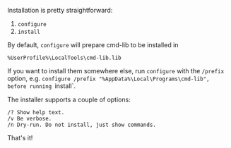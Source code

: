 Installation is pretty straightforward:

1. `configure`
2. `install`

By default, `configure` will prepare cmd-lib to be installed in

    %UserProfile%\LocalTools\cmd-lib.lib

If you want to install them somewhere else, run `configure` with the `/prefix`
option, e.g. `configure /prefix "%AppData%\Local\Programs\cmd-lib", before
running `install`.

The installer supports a couple of options:

    /? Show help text.
    /v Be verbose.
    /n Dry-run. Do not install, just show commands.
    
That's it!
